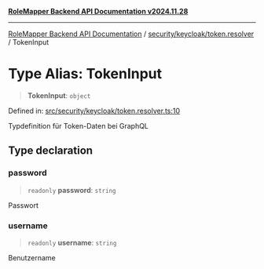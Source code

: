 [**RoleMapper Backend API Documentation v2024.11.28**](../../../../README.md)

***

[RoleMapper Backend API Documentation](../../../../modules.md) / [security/keycloak/token.resolver](../README.md) / TokenInput

# Type Alias: TokenInput

> **TokenInput**: `object`

Defined in: [src/security/keycloak/token.resolver.ts:10](https://github.com/FlowCraft-AG/RoleMapper/blob/06e4dcac36a95931bf2da64d0f18219d502c1d38/backend/src/security/keycloak/token.resolver.ts#L10)

Typdefinition für Token-Daten bei GraphQL

## Type declaration

### password

> `readonly` **password**: `string`

Passwort

### username

> `readonly` **username**: `string`

Benutzername
